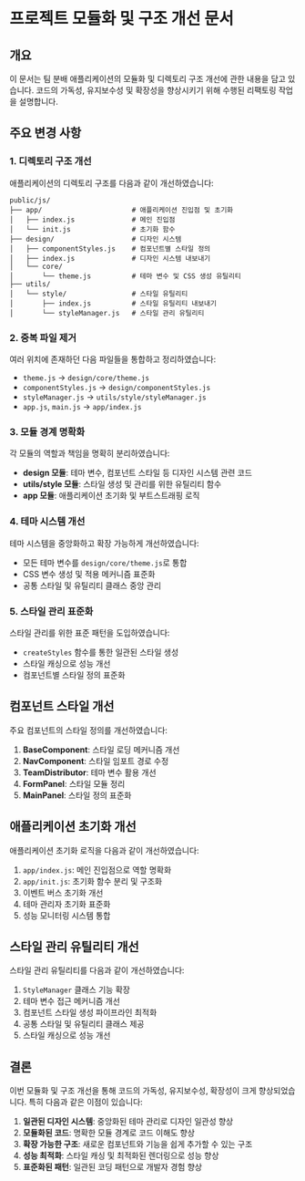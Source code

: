 # 프로젝트 모듈화 및 구조 개선 문서

## 개요

이 문서는 팀 분배 애플리케이션의 모듈화 및 디렉토리 구조 개선에 관한 내용을 담고 있습니다. 코드의 가독성, 유지보수성 및 확장성을 향상시키기 위해 수행된 리팩토링 작업을 설명합니다.

## 주요 변경 사항

### 1. 디렉토리 구조 개선

애플리케이션의 디렉토리 구조를 다음과 같이 개선하였습니다:

```
public/js/
├── app/                      # 애플리케이션 진입점 및 초기화
│   ├── index.js              # 메인 진입점
│   └── init.js               # 초기화 함수
├── design/                   # 디자인 시스템
│   ├── componentStyles.js    # 컴포넌트별 스타일 정의
│   ├── index.js              # 디자인 시스템 내보내기
│   └── core/
│       └── theme.js          # 테마 변수 및 CSS 생성 유틸리티
├── utils/
│   └── style/                # 스타일 유틸리티
│       ├── index.js          # 스타일 유틸리티 내보내기
│       └── styleManager.js   # 스타일 관리 유틸리티
```

### 2. 중복 파일 제거

여러 위치에 존재하던 다음 파일들을 통합하고 정리하였습니다:

- `theme.js` → `design/core/theme.js`
- `componentStyles.js` → `design/componentStyles.js`
- `styleManager.js` → `utils/style/styleManager.js`
- `app.js`, `main.js` → `app/index.js`

### 3. 모듈 경계 명확화

각 모듈의 역할과 책임을 명확히 분리하였습니다:

- **design 모듈**: 테마 변수, 컴포넌트 스타일 등 디자인 시스템 관련 코드
- **utils/style 모듈**: 스타일 생성 및 관리를 위한 유틸리티 함수
- **app 모듈**: 애플리케이션 초기화 및 부트스트래핑 로직

### 4. 테마 시스템 개선

테마 시스템을 중앙화하고 확장 가능하게 개선하였습니다:

- 모든 테마 변수를 `design/core/theme.js`로 통합
- CSS 변수 생성 및 적용 메커니즘 표준화
- 공통 스타일 및 유틸리티 클래스 중앙 관리

### 5. 스타일 관리 표준화

스타일 관리를 위한 표준 패턴을 도입하였습니다:

- `createStyles` 함수를 통한 일관된 스타일 생성
- 스타일 캐싱으로 성능 개선
- 컴포넌트별 스타일 정의 표준화

## 컴포넌트 스타일 개선

주요 컴포넌트의 스타일 정의를 개선하였습니다:

1. **BaseComponent**: 스타일 로딩 메커니즘 개선
2. **NavComponent**: 스타일 임포트 경로 수정
3. **TeamDistributor**: 테마 변수 활용 개선
4. **FormPanel**: 스타일 모듈 정리
5. **MainPanel**: 스타일 정의 표준화

## 애플리케이션 초기화 개선

애플리케이션 초기화 로직을 다음과 같이 개선하였습니다:

1. `app/index.js`: 메인 진입점으로 역할 명확화
2. `app/init.js`: 초기화 함수 분리 및 구조화
3. 이벤트 버스 초기화 개선
4. 테마 관리자 초기화 표준화
5. 성능 모니터링 시스템 통합

## 스타일 관리 유틸리티 개선

스타일 관리 유틸리티를 다음과 같이 개선하였습니다:

1. `StyleManager` 클래스 기능 확장
2. 테마 변수 접근 메커니즘 개선
3. 컴포넌트 스타일 생성 파이프라인 최적화
4. 공통 스타일 및 유틸리티 클래스 제공
5. 스타일 캐싱으로 성능 개선

## 결론

이번 모듈화 및 구조 개선을 통해 코드의 가독성, 유지보수성, 확장성이 크게 향상되었습니다. 특히 다음과 같은 이점이 있습니다:

1. **일관된 디자인 시스템**: 중앙화된 테마 관리로 디자인 일관성 향상
2. **모듈화된 코드**: 명확한 모듈 경계로 코드 이해도 향상
3. **확장 가능한 구조**: 새로운 컴포넌트와 기능을 쉽게 추가할 수 있는 구조
4. **성능 최적화**: 스타일 캐싱 및 최적화된 렌더링으로 성능 향상
5. **표준화된 패턴**: 일관된 코딩 패턴으로 개발자 경험 향상